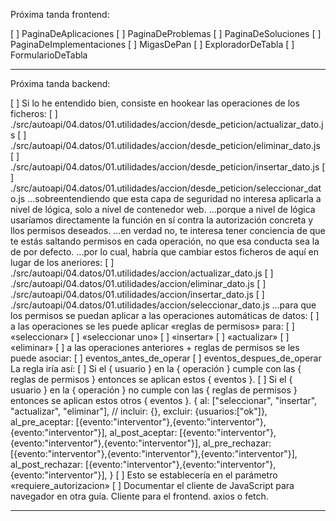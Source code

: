 Próxima tanda frontend:

[ ] PaginaDeAplicaciones
[ ] PaginaDeProblemas
[ ] PaginaDeSoluciones
[ ] PaginaDeImplementaciones
[ ] MigasDePan
[ ] ExploradorDeTabla
[ ] FormularioDeTabla

-----

Próxima tanda backend:

[ ] Si lo he entendido bien, consiste en hookear las operaciones de los ficheros:
  [ ] ./src/autoapi/04.datos/01.utilidades/accion/desde_peticion/actualizar_dato.js 
  [ ] ./src/autoapi/04.datos/01.utilidades/accion/desde_peticion/eliminar_dato.js 
  [ ] ./src/autoapi/04.datos/01.utilidades/accion/desde_peticion/insertar_dato.js 
  [ ] ./src/autoapi/04.datos/01.utilidades/accion/desde_peticion/seleccionar_dato.js
 ...sobreentendiendo que esta capa de seguridad no interesa aplicarla a nivel de lógica, solo a nivel de contenedor web.
   ...porque a nivel de lógica usaríamos directamente la función en sí contra la autorización concreta y llos permisos deseados.
   ...en verdad no, te interesa tener conciencia de que te estás saltando permisos en cada operación, no que esa conducta sea la de por defecto.
   ...por lo cual, habría que cambiar estos ficheros de aquí en lugar de los aneriores:
  [ ] ./src/autoapi/04.datos/01.utilidades/accion/actualizar_dato.js 
  [ ] ./src/autoapi/04.datos/01.utilidades/accion/eliminar_dato.js 
  [ ] ./src/autoapi/04.datos/01.utilidades/accion/insertar_dato.js 
  [ ] ./src/autoapi/04.datos/01.utilidades/accion/seleccionar_dato.js
 ...para que los permisos se puedan aplicar a las operaciones automáticas de datos:
  [ ] a las operaciones se les puede aplicar «reglas de permisos» para:
    [ ] «seleccionar»
    [ ] «seleccionar uno»
    [ ] «insertar»
    [ ] «actualizar»
    [ ] «eliminar»
  [ ] a las operaciones anteriores + reglas de permisos se les puede asociar:
    [ ] eventos_antes_de_operar
    [ ] eventos_despues_de_operar
    La regla iría así:
      [ ] Si el { usuario } en la { operación } cumple con las { reglas de permisos } entonces se aplican estos { eventos }.
      [ ] Si el { usuario } en la { operación } no cumple con las { reglas de permisos } entonces se aplican estos otros { eventos }.
      {
        al: ["seleccionar", "insertar", "actualizar", "eliminar"],
        // incluir: {},
        excluir: {usuarios:["ok"]},
        al_pre_aceptar: [{evento:"interventor"},{evento:"interventor"},{evento:"interventor"}],
        al_post_aceptar: [{evento:"interventor"},{evento:"interventor"},{evento:"interventor"}],
        al_pre_rechazar: [{evento:"interventor"},{evento:"interventor"},{evento:"interventor"}],
        al_post_rechazar: [{evento:"interventor"},{evento:"interventor"},{evento:"interventor"}],
      }
      [ ] Esto se establecería en el parámetro «requiere_autorizacion»
[ ] Documentar el cliente de JavaScript para navegador en otra guía. Cliente para el frontend. axios o fetch.

-----